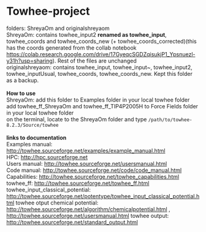 # Towhee-project
folders: ShreyaOm and originalshreyaom <br/>
ShreyaOm: contains towhee_input2 **renamed as towhee_input**, towhee_coords and towhee_coords_new (+ towhee_coords_corrected)(this has the coords generated from the collab notebook https://colab.research.google.com/drive/17GyeqcSGDZqisukjP1_Ypsnuezl-y31h?usp=sharing). Rest of the files are unchanged <br/>
originalshreyaom: contains towhee_input, towhee_input~, towhee_input2, towhee_inputUsual, towhee_coords, towhee_coords_new. Kept this folder as a backup. <br/>
<br/>
**How to use** <br/>
ShreyaOm: add this folder to Examples folder in your local towhee folder <br/>
add towhee_ff_ShreyaOm and towhee_ff_TIP4P2005H to Force Fields folder in your local towhee folder <br/>
on the terminal, locate to the ShreyaOm folder and type `/path/to/towhee-8.2.3/Source/towhee` <br/>
<br/>
**links to documentation** <br/>
Examples manual: http://towhee.sourceforge.net/examples/example_manual.html <br/>
HPC: http://hpc.sourceforge.net <br/>
Users manual: http://towhee.sourceforge.net/usersmanual.html <br/>
Code manual: http://towhee.sourceforge.net/code/code_manual.html <br/>
Capabilities: http://towhee.sourceforge.net/towhee_capabilities.html <br/>
towhee_ff: http://towhee.sourceforge.net/towhee_ff.html <br/>
towhee_input_classical_potential: http://towhee.sourceforge.net/potentype/towhee_input_classical_potential.html 
towhee otput chemical potential: http://towhee.sourceforge.net/algorithm/chemicalpotential.html , http://towhee.sourceforge.net/usersmanual.html
towhee output: http://towhee.sourceforge.net/standard_output.html
